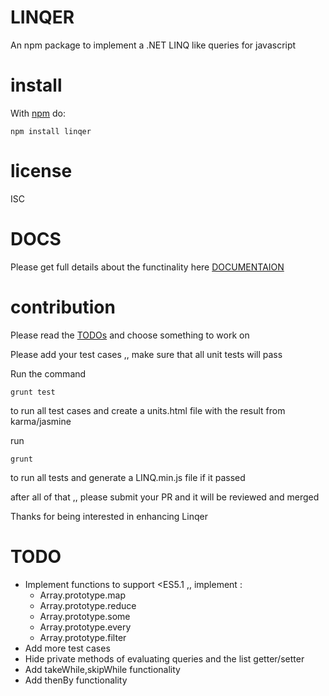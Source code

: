 LINQER
======

An npm package to implement a .NET LINQ like queries for javascript

install
=======

With [npm](https://npmjs.org) do:

```
npm install linqer
```

license
=======

ISC

DOCS
====
Please get full details about the functinality here [DOCUMENTAION](DOCUMENTAION.md)

contribution
============

Please read the [TODOs](#todo) and choose something to work on

Please add your test cases ,, make sure that all unit tests will pass

Run the command

```
grunt test
```

to run all test cases and create a units.html file with the result from karma/jasmine

run

```
grunt
```

to run all tests and generate a LINQ.min.js file if it passed

after all of that ,, please submit your PR and it will be reviewed and merged

Thanks for being interested in enhancing Linqer

TODO
====

-	Implement functions to support <ES5.1 ,, implement :
	-	Array.prototype.map
	-	Array.prototype.reduce
	-	Array.prototype.some
	-	Array.prototype.every
	-	Array.prototype.filter
-	Add more test cases
-	Hide private methods of evaluating queries and the list getter/setter
-	Add takeWhile,skipWhile functionality
-	Add thenBy functionality
